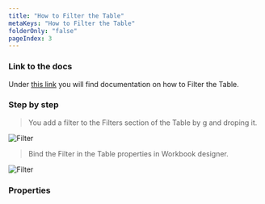 ```yaml
---
title: "How to Filter the Table"
metaKeys: "How to Filter the Table"
folderOnly: "false"
pageIndex: 3
---
```



### Link to the docs

Under [this link](../../tables/filters.md) you will find documentation on how to Filter the Table.
<br/>

### Step by step


>You add a filter to the Filters section of the Table by g and droping it.

![Filter](https://profitbasedocs.blob.core.windows.net/images/filtersintables1.png)
<br/>

>Bind the Filter in the Table properties in Workbook designer.

![Filter](https://profitbasedocs.blob.core.windows.net/images/filtersintables2.png)
### Properties
<br/>